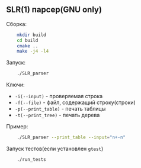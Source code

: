 ## SLR(1) парсер(GNU only)

Сборка:
```bash
    mkdir build
    cd build
    cmake ..
    make -j4 -l4
```

Запуск:
```bash
    ./SLR_parser
```

Ключи:
* `-i(--input)` - проверяемая строка
* `-f(--file)` - файл, содержащий строку(строки)
* `-p(--print_table)` - печать таблицы
* `-t(--print_tree)` - печать дерева

Пример:
```bash
    ./SLR_parser --print_table --input="n+-n"
```

Запуск тестов(если установлен `gtest`)
```
    ./run_tests
```